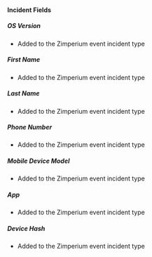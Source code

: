 
#### Incident Fields
##### OS Version
  - Added to the Zimperium event incident type
##### First Name
  - Added to the Zimperium event incident type
##### Last Name
  - Added to the Zimperium event incident type
##### Phone Number
  - Added to the Zimperium event incident type
##### Mobile Device Model
  - Added to the Zimperium event incident type
##### App
  - Added to the Zimperium event incident type
##### Device Hash
  - Added to the Zimperium event incident type
